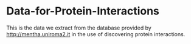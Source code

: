 # Data-for-Protein-Interactions
This is the data we extract from the database provided by http://mentha.uniroma2.it in the use of discovering protein interactions.
